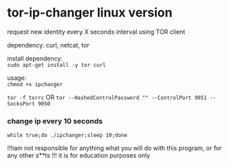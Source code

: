 # tor-ip-changer linux version
request new identity every X seconds interval using TOR client

dependency:   curl, netcat, tor

install dependency:   
`sudo apt-get install -y tor curl`

usage:  
`chmod +x ipchanger`

`tor -f torrc`   OR    `tor --HashedControlPassword "" --ControlPort 9051 --SocksPort 9050`

### change ip every 10 seconds
`while true;do ./ipchanger;sleep 10;done`

!!!iam not responsible for anything what you will do with this program, or for any other s**ts !!!
it is for education purposes only
